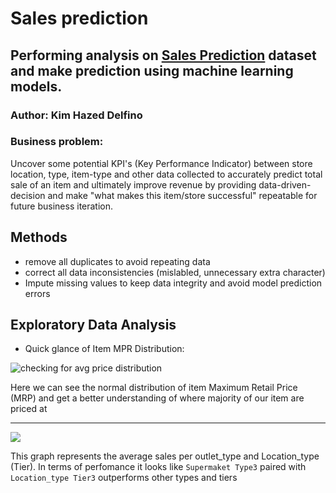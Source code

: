 # Sales prediction 
## Performing analysis on [Sales Prediction](https://drive.google.com/file/d/1syH81TVrbBsdymLT_jl2JIf6IjPXtSQw/view) dataset and make prediction using machine learning models.
### Author: Kim Hazed Delfino

### Business problem: 
Uncover some potential KPI's (Key Performance Indicator) between store location, type, item-type and other data collected to accurately predict total sale of an item and ultimately improve revenue by providing data-driven-decision and make "what makes this item/store successful" repeatable for future business iteration.

## Methods
 - remove all duplicates to avoid repeating data
 - correct all data inconsistencies (mislabled, unnecessary extra character)
 - Impute missing values to keep data integrity and avoid model prediction errors
 
 ## Exploratory Data Analysis
 - Quick glance of Item MPR Distribution:
 
 ![checking for avg price distribution](https://github.com/KDcodePy/Sales-prediction/blob/master/images/visuals1.png)
 
 
 Here we can see the normal distribution of item Maximum Retail Price (MRP) and get a better understanding of where majority of our item are priced at
 
 
 ---
 
 
 ![](https://github.com/KDcodePy/Sales-prediction/blob/master/images/visuals.png)
 
 This graph represents the average sales per outlet_type and Location_type (Tier).
 In terms of perfomance it looks like `Supermaket Type3` paired with `Location_type Tier3` outperforms other types and tiers
 
